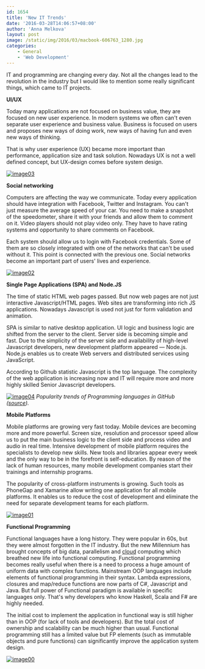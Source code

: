 ```yaml
---
id: 1654
title: 'New IT Trends'
date: '2016-03-28T14:06:57+08:00'
author: 'Anna Melkova'
layout: post
image: /static/img/2016/03/macbook-606763_1280.jpg
categories:
    - General
    - 'Web Development'
---
```


IT and programming are changing every day. Not all the changes lead to the revolution in the industry but I would like to mention some really significant things, which came to IT projects.

**UI/UX**

Today many applications are not focused on business value, they are focused on new user experience. In modern systems we often can't even separate user experience and business value. Business is focused on users and proposes new ways of doing work, new ways of having fun and even new ways of thinking.

That is why user experience (UX) became more important than performance, application size and task solution. Nowadays UX is not a well defined concept, but UX-design comes before system design.

[![image03](/static/img/2016/03/image03-300x129.jpg)](/static/img/2016/03/image03.jpg)

**Social networking**

Computers are affecting the way we communicate. Today every application should have integration with Facebook, Twitter and Instagram. You can't just measure the average speed of your car. You need to make a snapshot of the speedometer, share it with your friends and allow them to comment on it. Video players should not play video only. They have to have rating systems and opportunity to share comments on Facebook.

Each system should allow us to login with Facebook credentials. Some of them are so closely integrated with one of the networks that can't be used without it. This point is connected with the previous one. Social networks become an important part of users' lives and experience.

[![image02](/static/img/2016/03/image02-300x225.jpg)](/static/img/2016/03/image02.jpg)

**Single Page Applications (SPA) and Node.JS**

The time of static HTML web pages passed. But now web pages are not just interactive Javascript/HTML pages. Web sites are transforming into rich JS applications. Nowadays Javascript is used not just for form validation and animation.

SPA is similar to native desktop application. UI logic and business logic are shifted from the server to the client. Server side is becoming simple and fast. Due to the simplicity of the server side and availability of high-level Javascript developers, new development platform appeared — Node.js. Node.js enables us to create Web servers and distributed services using JavaScript.

According to Github statistic Javascript is the top language. The complexity of the web application is increasing now and IT will require more and more highly skilled Senior Javascript developers.

[![image04](/static/img/2016/03/image04-282x300.png)](/static/img/2016/03/image04.png)
*Popularity trends of Programming languages in GitHub ([source](https://www.loggly.com/blog/the-most-popular-programming-languages-in-to-github-since-2012/)).*

**Mobile Platforms**

Mobile platforms are growing very fast today. Mobile devices are becoming more and more powerful. Screen size, resolution and processor speed allow us to put the main business logic to the client side and process video and audio in real time.
Intensive development of mobile platform requires the specialists to develop new skills. New tools and libraries appear every week and the only way to be in the forefront is self-education. By reason of the lack of human resources, many mobile development companies start their trainings and internship programs.

The popularity of cross-platform instruments is growing. Such tools as PhoneGap and Xamarine allow writing one application for all mobile platforms. It enables us to reduce the cost of development and eliminate the need for separate development teams for each platform.

[![image01](/static/img/2016/03/image01-300x128.jpg)](/static/img/2016/03/image01.jpg)

**Functional Programming**

Functional languages have a long history. They were popular in 60s, but they were almost forgotten in the IT industry. But the new Millennium has brought concepts of big data, parallelism and [cloud](https://www.issart.com/en/services/details/service/cloud-solutions) computing which breathed new life into functional computing. Functional programming becomes really useful when there is a need to process a huge amount of uniform data with complex functions.
Mainstream OOP languages include elements of functional programming in their syntax. Lambda expressions, closures and map/reduce functions are now parts of C#, Javascript and Java. But full power of Functional paradigm is available in specific languages only. That's why developers who know Haskell, Scala and F# are highly needed.

The initial cost to implement the application in functional way is still higher than in OOP (for lack of tools and developers). But the total cost of ownership and scalability can be much higher than usual. Functional programming still has a limited value but FP elements (such as immutable objects and pure functions) can significantly improve the application system design.

[![image00](/static/img/2016/03/image00-300x296.png)](/static/img/2016/03/image00.png)